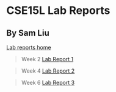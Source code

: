 # CSE15L Lab Reports
## By Sam Liu
[Lab reports home](https://sll002.github.io/cse15l-lab-reports/)


>Week 2
[Lab Report 1](lab-report-1-week-2.html)

>Week 4
[Lab Report 2](lab-report-2-week-4.html)

>Week 6
[Lab Report 3](lab-report-3-week-6.html)